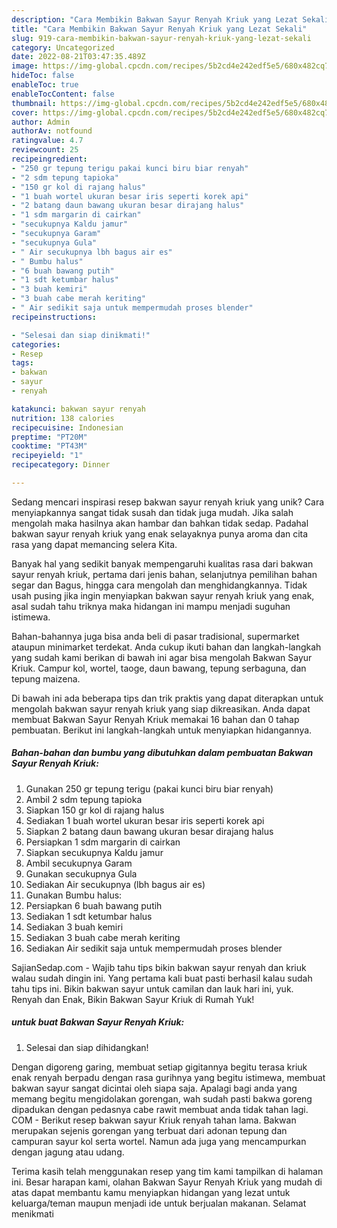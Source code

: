 ```yaml
---
description: "Cara Membikin Bakwan Sayur Renyah Kriuk yang Lezat Sekali"
title: "Cara Membikin Bakwan Sayur Renyah Kriuk yang Lezat Sekali"
slug: 919-cara-membikin-bakwan-sayur-renyah-kriuk-yang-lezat-sekali
category: Uncategorized
date: 2022-08-21T03:47:35.489Z
image: https://img-global.cpcdn.com/recipes/5b2cd4e242edf5e5/680x482cq70/bakwan-sayur-renyah-kriuk-foto-resep-utama.jpg
hideToc: false
enableToc: true
enableTocContent: false
thumbnail: https://img-global.cpcdn.com/recipes/5b2cd4e242edf5e5/680x482cq70/bakwan-sayur-renyah-kriuk-foto-resep-utama.jpg
cover: https://img-global.cpcdn.com/recipes/5b2cd4e242edf5e5/680x482cq70/bakwan-sayur-renyah-kriuk-foto-resep-utama.jpg
author: Admin
authorAv: notfound
ratingvalue: 4.7
reviewcount: 25
recipeingredient:
- "250 gr tepung terigu pakai kunci biru biar renyah"
- "2 sdm tepung tapioka"
- "150 gr kol di rajang halus"
- "1 buah wortel ukuran besar iris seperti korek api"
- "2 batang daun bawang ukuran besar dirajang halus"
- "1 sdm margarin di cairkan"
- "secukupnya Kaldu jamur"
- "secukupnya Garam"
- "secukupnya Gula"
- " Air secukupnya lbh bagus air es"
- " Bumbu halus"
- "6 buah bawang putih"
- "1 sdt ketumbar halus"
- "3 buah kemiri"
- "3 buah cabe merah keriting"
- " Air sedikit saja untuk mempermudah proses blender"
recipeinstructions:

- "Selesai dan siap dinikmati!"
categories:
- Resep
tags:
- bakwan
- sayur
- renyah

katakunci: bakwan sayur renyah 
nutrition: 138 calories
recipecuisine: Indonesian
preptime: "PT20M"
cooktime: "PT43M"
recipeyield: "1"
recipecategory: Dinner

---
```





Sedang mencari inspirasi resep bakwan sayur renyah kriuk yang unik? Cara menyiapkannya sangat tidak susah dan tidak juga mudah. Jika salah mengolah maka hasilnya akan hambar dan bahkan tidak sedap. Padahal bakwan sayur renyah kriuk yang enak selayaknya punya aroma dan cita rasa yang dapat memancing selera Kita.





Banyak hal yang sedikit banyak mempengaruhi kualitas rasa dari bakwan sayur renyah kriuk, pertama dari jenis bahan, selanjutnya pemilihan bahan segar dan Bagus, hingga cara mengolah dan menghidangkannya. Tidak usah pusing jika ingin menyiapkan bakwan sayur renyah kriuk yang enak,      asal sudah tahu triknya maka hidangan ini mampu menjadi suguhan istimewa.














Bahan-bahannya juga bisa anda beli di pasar tradisional, supermarket ataupun minimarket terdekat. Anda cukup ikuti bahan dan langkah-langkah yang sudah kami berikan di bawah ini agar bisa mengolah Bakwan Sayur Kriuk. Campur kol, wortel, taoge, daun bawang, tepung serbaguna, dan tepung maizena.






Di bawah ini ada beberapa tips dan trik praktis yang dapat diterapkan untuk mengolah bakwan sayur renyah kriuk yang siap dikreasikan. Anda dapat membuat Bakwan Sayur Renyah Kriuk memakai 16 bahan dan 0 tahap pembuatan. Berikut ini langkah-langkah untuk menyiapkan hidangannya.

<!--inarticleads1-->

##### Bahan-bahan dan bumbu yang dibutuhkan dalam pembuatan Bakwan Sayur Renyah Kriuk:

1. Gunakan 250 gr tepung terigu (pakai kunci biru biar renyah)
1. Ambil 2 sdm tepung tapioka
1. Siapkan 150 gr kol di rajang halus
1. Sediakan 1 buah wortel ukuran besar iris seperti korek api
1. Siapkan 2 batang daun bawang ukuran besar dirajang halus
1. Persiapkan 1 sdm margarin di cairkan
1. Siapkan secukupnya Kaldu jamur
1. Ambil secukupnya Garam
1. Gunakan secukupnya Gula
1. Sediakan  Air secukupnya (lbh bagus air es)
1. Gunakan  Bumbu halus:
1. Persiapkan 6 buah bawang putih
1. Sediakan 1 sdt ketumbar halus
1. Sediakan 3 buah kemiri
1. Sediakan 3 buah cabe merah keriting
1. Sediakan  Air sedikit saja untuk mempermudah proses blender


SajianSedap.com - Wajib tahu tips bikin bakwan sayur renyah dan kriuk walau sudah dingin ini. Yang pertama kali buat pasti berhasil kalau sudah tahu tips ini. Bikin bakwan sayur untuk camilan dan lauk hari ini, yuk. Renyah dan Enak, Bikin Bakwan Sayur Kriuk di Rumah Yuk! 

<!--inarticleads2-->

#####  untuk buat Bakwan Sayur Renyah Kriuk:


1. Selesai dan siap dihidangkan!

Dengan digoreng garing, membuat setiap gigitannya begitu terasa kriuk enak renyah berpadu dengan rasa gurihnya yang begitu istimewa, membuat bakwan sayur sangat dicintai oleh siapa saja. Apalagi bagi anda yang memang begitu mengidolakan gorengan, wah sudah pasti bakwa goreng dipadukan dengan pedasnya cabe rawit membuat anda tidak tahan lagi. COM - Berikut resep bakwan sayur Kriuk renyah tahan lama. Bakwan merupakan sejenis gorengan yang terbuat dari adonan tepung dan campuran sayur kol serta wortel. Namun ada juga yang mencampurkan dengan jagung atau udang. 

Terima kasih telah menggunakan resep yang tim kami tampilkan di halaman ini. Besar harapan kami, olahan Bakwan Sayur Renyah Kriuk yang mudah di atas dapat membantu kamu menyiapkan hidangan yang lezat untuk keluarga/teman maupun menjadi ide untuk berjualan makanan. Selamat menikmati

